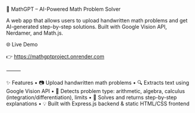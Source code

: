 🧠 MathGPT – AI-Powered Math Problem Solver

A web app that allows users to upload handwritten math problems and get AI-generated step-by-step solutions. Built with Google Vision API, Nerdamer, and Math.js.

🌐 Live Demo

👉 https://mathgptproject.onrender.com

⸻

✨ Features
	•	📷 Upload handwritten math problems
	•	🔍 Extracts text using Google Vision API
	•	🤖 Detects problem type: arithmetic, algebra, calculus (integration/differentiation), limits
	•	🧮 Solves and returns step-by-step explanations
	•	💡 Built with Express.js backend & static HTML/CSS frontend
